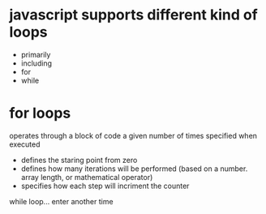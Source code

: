 # javascript supports different kind of loops
- primarily
- including 
- for 
- while

# for loops
operates through a block of code a given number of times specified when executed
- defines the staring point from zero
- defines how many iterations will be performed (based on a number. array length, or mathematical operator)
- specifies how each step will incriment the counter


while loop... enter another time
